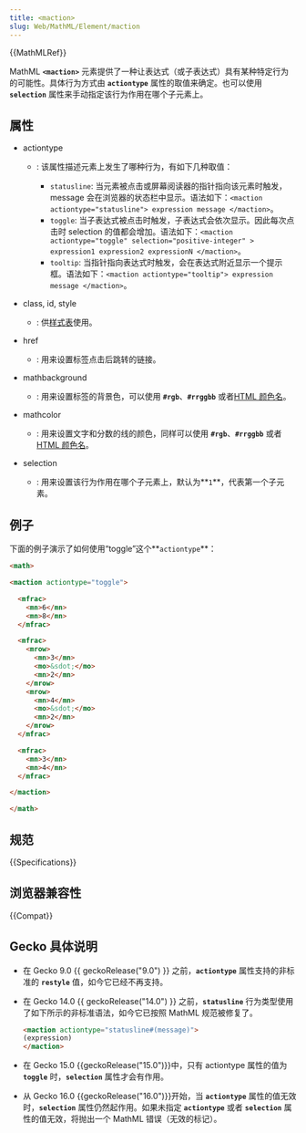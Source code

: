 ```yaml
---
title: <maction>
slug: Web/MathML/Element/maction
---
```

{{MathMLRef}}

MathML **`<maction>`** 元素提供了一种让表达式（或子表达式）具有某种特定行为的可能性。具体行为方式由 **`actiontype`** 属性的取值来确定。也可以使用 **`selection`** 属性来手动指定该行为作用在哪个子元素上。

## 属性

- actiontype

  - : 该属性描述元素上发生了哪种行为，有如下几种取值：

    - `statusline`: 当元素被点击或屏幕阅读器的指针指向该元素时触发，message 会在浏览器的状态栏中显示。语法如下：`<maction actiontype="statusline"> expression message </maction>`。
    - `toggle`: 当子表达式被点击时触发，子表达式会依次显示。因此每次点击时 selection 的值都会增加。语法如下：`<maction actiontype="toggle" selection="positive-integer" > expression1 expression2 expressionN </maction>`。
    - `tooltip`: 当指针指向表达式时触发，会在表达式附近显示一个提示框。语法如下：`<maction actiontype="tooltip"> expression message </maction>`。

- class, id, style
  - : 供[样式表](/en-US/docs/CSS)使用。
- href
  - : 用来设置标签点击后跳转的链接。
- mathbackground
  - : 用来设置标签的背景色，可以使用 **`#rgb`**、**`#rrggbb`** 或者[HTML 颜色名](/zh-CN/docs/Web/CSS/color_value)。
- mathcolor
  - : 用来设置文字和分数的线的颜色，同样可以使用 **`#rgb`**、**`#rrggbb`** 或者[HTML 颜色名](/zh-CN/docs/Web/CSS/color_value)。
- selection
  - : 用来设置该行为作用在哪个子元素上，默认为**`1`**，代表第一个子元素。

## 例子

下面的例子演示了如何使用“toggle”这个**`actiontype`**：

```html
<math>

<maction actiontype="toggle">

  <mfrac>
    <mn>6</mn>
    <mn>8</mn>
  </mfrac>

  <mfrac>
    <mrow>
      <mn>3</mn>
      <mo>&sdot;</mo>
      <mn>2</mn>
    </mrow>
    <mrow>
      <mn>4</mn>
      <mo>&sdot;</mo>
      <mn>2</mn>
    </mrow>
  </mfrac>

  <mfrac>
    <mn>3</mn>
    <mn>4</mn>
  </mfrac>

</maction>

</math>
```

## 规范

{{Specifications}}

## 浏览器兼容性

{{Compat}}

## Gecko 具体说明

- 在 Gecko 9.0 {{ geckoRelease("9.0") }} 之前，**`actiontype`** 属性支持的非标准的 **`restyle`** 值，如今它已经不再支持。
- 在 Gecko 14.0 {{ geckoRelease("14.0") }} 之前，**`statusline`** 行为类型使用了如下所示的非标准语法，如今它已按照 MathML 规范被修复了。

  ```html
  <maction actiontype="statusline#(message)">
  (expression)
  </maction>
  ```

- 在 Gecko 15.0 {{geckoRelease("15.0")}}中，只有 actiontype 属性的值为 **`toggle`** 时，**`selection`** 属性才会有作用。
- 从 Gecko 16.0 {{geckoRelease("16.0")}}开始，当 **`actiontype`** 属性的值无效时，**`selection`** 属性仍然起作用。如果未指定 **`actiontype`** 或者 **`selection`** 属性的值无效，将抛出一个 MathML 错误（无效的标记）。
